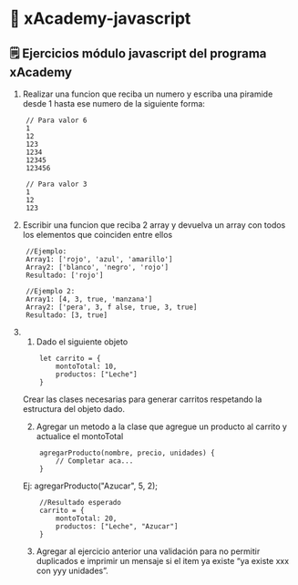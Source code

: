 # 🚀 xAcademy-javascript

## 🗒 Ejercicios módulo javascript del programa xAcademy

1. Realizar una funcion que reciba un numero y escriba una piramide desde 1 hasta ese numero de la siguiente forma:
``` 
    // Para valor 6 
    1
    12
    123
    1234
    12345
    123456
```

``` 
    // Para valor 3 
    1
    12
    123
```

2. Escribir una funcion que reciba 2 array y devuelva un array con todos los elementos que coinciden entre ellos

```
    //Ejemplo:
    Array1: ['rojo', 'azul', 'amarillo']
    Array2: ['blanco', 'negro', 'rojo']
    Resultado: ['rojo']

    //Ejemplo 2:
    Array1: [4, 3, true, 'manzana']
    Array2: ['pera', 3, f alse, true, 3, true]
    Resultado: [3, true]
```

3. <br>

    1. Dado el siguiente objeto
    ```
        let carrito = {
            montoTotal: 10,
            productos: ["Leche"]
        }
    ```
    Crear las clases necesarias para generar carritos respetando la estructura del objeto dado.

    2. Agregar un metodo a la clase que agregue un producto al carrito y actualice el montoTotal
    ```
        agregarProducto(nombre, precio, unidades) {
            // Completar aca...
        }
    ```


    Ej: agregarProducto("Azucar", 5, 2);
    ```
        //Resultado esperado
        carrito = {
            montoTotal: 20,
            productos: ["Leche", "Azucar"]
        }
    ```

    3. Agregar al ejercicio anterior una validación para no permitir duplicados e imprimir un mensaje si el item ya existe “ya existe xxx con yyy unidades”.
